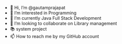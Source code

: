 - 👋 Hi, I’m @gautamprajapat
- 👀 I’m interested in Programming
- 🌱 I’m currently Java Full Stack Development
- 💞️ I’m looking to collaborate on Library management
- 📚 system project
- 📫 How to reach me by my GitHub account

<!---
gautamprajapat/gautamprajapat is a ✨ special ✨ repository because its `README.md` (this file) appears on your GitHub profile.
You can click the Preview link to take a look at your changes.
--->
